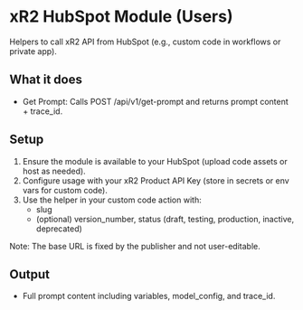 # xR2 HubSpot Module (Users)

Helpers to call xR2 API from HubSpot (e.g., custom code in workflows or private app).

## What it does
- Get Prompt: Calls POST /api/v1/get-prompt and returns prompt content + trace_id.

## Setup
1. Ensure the module is available to your HubSpot (upload code assets or host as needed).
2. Configure usage with your xR2 Product API Key (store in secrets or env vars for custom code).
3. Use the helper in your custom code action with:
   - slug
   - (optional) version_number, status (draft, testing, production, inactive, deprecated)

Note: The base URL is fixed by the publisher and not user-editable.

## Output
- Full prompt content including variables, model_config, and trace_id.
